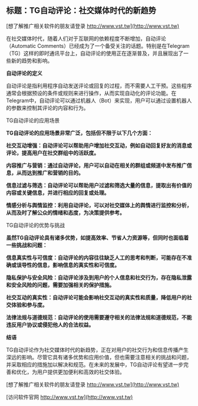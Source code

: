 ## **标题：TG自动评论：社交媒体时代的新趋势**

[想了解推广相关软件的朋友请登录 http://www.vst.tw](http://www.vst.tw)

在社交媒体时代，随着人们对于互联网的依赖程度不断增加，自动评论（Automatic Comments）已经成为了一个备受关注的话题。特别是在Telegram（TG）这样的即时通讯平台上，自动评论的使用正在逐渐普及，并且展现出了一些新的趋势和影响。

**自动评论的定义**

自动评论是指利用程序自动发送评论或回复的过程，而不需要人工干预。这些程序通常会根据预设的条件或规则来进行操作，从而实现自动化的评论功能。在Telegram中，自动评论可以通过机器人（Bot）来实现，用户可以通过设置机器人的参数来控制其评论的内容和行为。

TG自动评论的应用场景

**TG自动评论的应用场景非常广泛，包括但不限于以下几个方面：**

**社交互动增强：自动评论可以帮助用户增加社交互动，例如自动回复好友的消息或评论，提高用户在社交群组中的活跃度。**

**内容推广与营销：通过自动评论，用户可以自动在相关的群组或频道中发布推广信息，从而达到推广和营销的目的。**

**信息过滤与筛选：自动评论可以帮助用户过滤和筛选大量的信息，提取出有价值的内容或关键信息，并进行相应的回复或处理。**

**情感分析与舆情监控：利用自动评论，可以对社交媒体上的舆情进行监控和分析，从而及时了解公众的情绪和态度，为决策提供参考。**

TG自动评论的优势与挑战

**虽然TG自动评论具有诸多优势，如提高效率、节省人力资源等，但同时也面临着一些挑战和问题：**

**信息真实性与可信度：自动评论的内容往往缺乏人工的思考和判断，可能存在不准确或误导性的信息，影响信息的真实性和可信度。**

**隐私保护与安全风险：自动评论涉及到用户的个人信息和社交行为，存在隐私泄露和安全风险的问题，需要加强相关的保护措施。**

**社交互动的真实性：自动评论可能会影响社交互动的真实性和质量，降低用户的社交体验和参与度。**

**法律法规与道德规范：自动评论的使用需要遵守相关的法律法规和道德规范，不能违反用户协议或侵犯他人的合法权益。**

**结语**

TG自动评论作为社交媒体时代的新趋势，正在对用户的社交行为和信息传播产生深远的影响。尽管它具有诸多优势和应用价值，但也需要注意相关的挑战和问题，并采取相应的措施加以解决和规范。在未来的发展中，TG自动评论有望进一步完善和优化，为用户提供更加便利和高效的社交体验。

[想了解推广相关软件的朋友请登录 http://www.vst.tw](http://www.vst.tw)


[访问软件官网 http://www.vst.tw](http://www.vst.tw)
